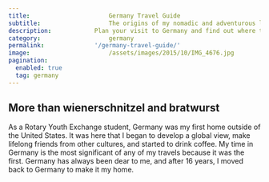 ```yaml
---
title:						Germany Travel Guide
subtitle:					The origins of my nomadic and adventurous life
description:			Plan your visit to Germany and find out where to go and what to do in Germany. Read about itineraries, activities, places to stay and travel essentials.
category:					germany
permalink: 				'/germany-travel-guide/'
image:						/assets/images/2015/10/IMG_4676.jpg
pagination: 
  enabled: true
  tag: germany
---
```


## More than wienerschnitzel and bratwurst

As a Rotary Youth Exchange student, Germany was my first home outside of the United States. It was here that I began to develop a global view, make lifelong friends from other cultures, and started to drink coffee. My time in Germany is the most significant of any of my travels because it was the first. Germany has always been dear to me, and after 16 years, I moved back to Germany to make it my home.